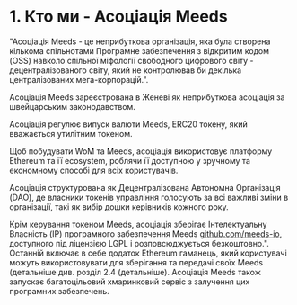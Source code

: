 
# 1. Кто ми - Асоціація Meeds

"Асоціація Meeds - це неприбуткова організація, яка була створена кількома спільнотами Програмне забезпечення з відкритим кодом (OSS) навколо спільної міфології свободного цифрового світу - децентралізованого світу, який не контролював би декілька централізованих мега-корпорацій.".

Асоціація Meeds зареєстрована в Женеві як неприбуткова асоціація за швейцарським законодавством.

Асоціація регулює випуск валюти Meeds, ERC20 токену, який вважається утилітним токеном.

Щоб побудувати WoM та Meeds, асоціація використовує платформу Ethereum та її ecosystеm, роблячи її доступною у зручному та економному способі для всіх користувачів.

Асоціація структурована як Децентралізована Автономна Організація (DAO), де власники токенів управління голосують за всі важливі зміни в організації, такі як вибір дошки керівників кожного року.

Крім керування токеном Meeds, асоціація зберігає Інтелектуальну Власність (IP) програмного забезпечення Meeds [ github.com/meeds-io](https://github.com/meeds-io), доступного під ліцензією LGPL і розповсюджується безкоштовно.". Останній включає в себе додаток Ethereum гаманець, який користувачі можуть використовувати для зберігання та передачі своїх Meeds (детальніше див. розділ 2.4 (детальніше). Асоціація Meeds також запускає багатоцільовий хмаринковий сервіс з залучення цих програмних забезпечень.
